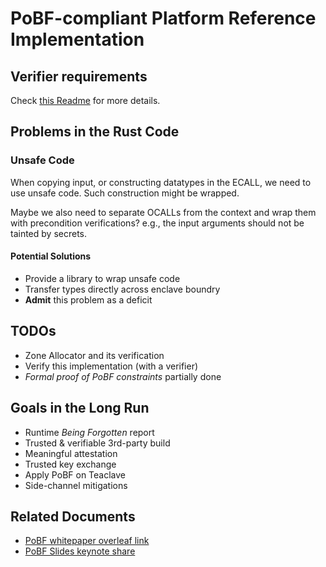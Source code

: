 # PoBF-compliant Platform Reference Implementation

## Verifier requirements

Check [this Readme](verifier/README.md) for more details.

## Problems in the Rust Code

### Unsafe Code

When copying input, or constructing datatypes in the ECALL, 
we need to use unsafe code. Such construction might be wrapped.

Maybe we also need to separate OCALLs from the context 
and wrap them with precondition verifications? 
e.g., the input arguments should not be tainted by secrets.

#### Potential Solutions

- Provide a library to wrap unsafe code
- Transfer types directly across enclave boundry
- **Admit** this problem as a deficit

## TODOs

- Zone Allocator and its verification
- Verify this implementation (with a verifier)
- *Formal proof of PoBF constraints* partially done

## Goals in the Long Run

- Runtime *Being Forgotten* report
- Trusted & verifiable 3rd-party build
- Meaningful attestation
- Trusted key exchange
- Apply PoBF on Teaclave
- Side-channel mitigations

## Related Documents

- [PoBF whitepaper overleaf link](https://www.overleaf.com/4268188831mdgcyfhmmfsg)
- [PoBF Slides keynote share](https://www.icloud.com/keynote/0da8dyFEr1CrbtnFFXST0UHnQ#PoBF)